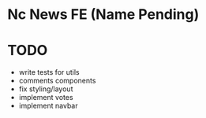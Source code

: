 # Nc News FE (Name Pending)

# TODO
- write tests for utils
- comments components
- fix styling/layout
- implement votes
- implement navbar
